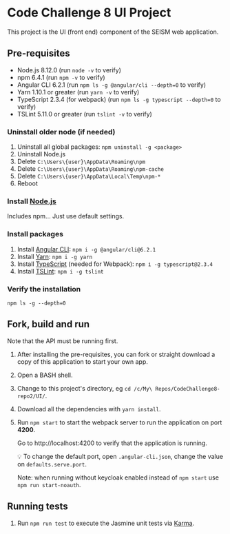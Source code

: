 # Code Challenge 8 UI Project

This project is the UI (front end) component of the SEISM web application.

## Pre-requisites

* Node.js 8.12.0 (run `node -v` to verify)
* npm 6.4.1 (run `npm -v` to verify)
* Angular CLI 6.2.1 (run `npm ls -g @angular/cli --depth=0` to verify)
* Yarn 1.10.1 or greater (run `yarn -v` to verify)
* TypeScript 2.3.4 (for webpack) (run `npm ls -g typescript --depth=0` to verify)
* TSLint 5.11.0 or greater  (run `tslint -v` to verify)

### Uninstall older node (if needed)

1. Uninstall all global packages: `npm uninstall -g <package>`
2. Uninstall Node.js
3. Delete `C:\Users\{user}\AppData\Roaming\npm`
4. Delete `C:\Users\{user}\AppData\Roaming\npm-cache`
5. Delete `C:\Users\{user}\AppData\Local\Temp\npm-*`
6. Reboot

### Install [Node.js](https://nodejs.org/)

Includes npm... Just use default settings.

### Install packages

1. Install [Angular CLI](https://angular.io/): `npm i -g @angular/cli@6.2.1`
2. Install [Yarn](https://yarnpkg.com/): `npm i -g yarn`
3. Install [TypeScript](https://www.npmjs.com/package/typescript) (needed for Webpack): `npm i -g typescript@2.3.4`
4. Install [TSLint](https://palantir.github.io/tslint/): `npm i -g tslint`


### Verify the installation

```
npm ls -g --depth=0
```

## Fork, build and run

Note that the API must be running first.

1. After installing the pre-requisites, you can fork or straight download a copy of this application to start your own app.
2. Open a BASH shell.
3. Change to this project's directory, eg `cd /c/My\ Repos/CodeChallenge8-repo2/UI/`.
4. Download all the dependencies with `yarn install`.
5. Run `npm start` to start the webpack server to run the application on port **4200**.

    Go to http://localhost:4200 to verify that the application is running.

    :bulb: To change the default port, open `.angular-cli.json`, change the value on `defaults.serve.port`.

    Note: when running without keycloak enabled instead of `npm start` use `npm run start-noauth`.

## Running tests

1. Run `npm run test` to execute the Jasmine unit tests via [Karma](https://karma-runner.github.io).
